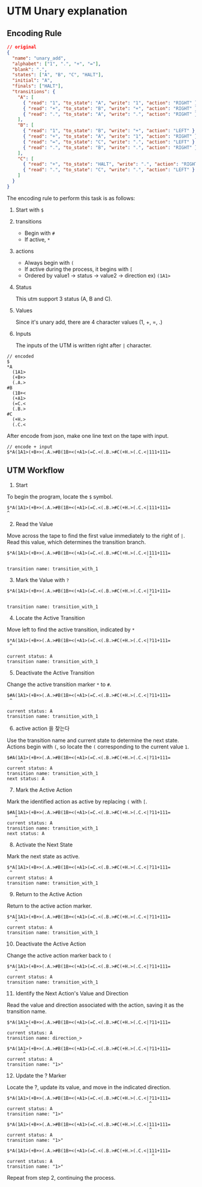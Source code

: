 # UTM Unary explanation

## Encoding Rule

```json
// original
{
  "name": "unary_add",
  "alphabet": ["1", ".", "+", "="],
  "blank": ".",
  "states": ["A", "B", "C", "HALT"],
  "initial": "A",
  "finals": ["HALT"],
  "transitions": {
    "A": [
      { "read": "1", "to_state": "A", "write": "1", "action": "RIGHT" },
      { "read": "+", "to_state": "B", "write": "+", "action": "RIGHT" }
      { "read": ".", "to_state": "A", "write": ".", "action": "RIGHT" },
    ],
    "B": [
      { "read": "1", "to_state": "B", "write": "+", "action": "LEFT" },
      { "read": "+", "to_state": "A", "write": "1", "action": "RIGHT" },
      { "read": "=", "to_state": "C", "write": ".", "action": "LEFT" },
      { "read": ".", "to_state": "B", "write": ".", "action": "RIGHT" }
    ],
    "C": [
      { "read": "+", "to_state": "HALT", "write": ".", "action": "RIGHT" },
      { "read": ".", "to_state": "C", "write": ".", "action": "LEFT" }
    ]
  }
}
```

The encoding rule to perform this task is as follows:

1. Start with `$`
2. transitions

   - Begin with `#`
   - If active, `*`

3. actions

   - Always begin with `(`
   - If active during the process, it begins with `[`
   - Ordered by value1 -> status -> value2 -> direction
     ex) `(1A1>`

4. Status

   This utm support 3 status (A, B and C).

5. Values

   Since it's unary add, there are 4 character values (1, +, =, .)

6. Inputs

   The inputs of the UTM is written right after `|` character.

```
// encoded
$
*A
  (1A1>
  (+B+>
  (.A.>
#B
  (1B+<
  (+A1>
  (=C.<
  (.B.>
#C
  (+H.>
  (.C.<
```

After encode from json, make one line text on the tape with input.

```
// encode + input
$*A(1A1>(+B+>(.A.>#B(1B+<(+A1>(=C.<(.B.>#C(+H.>(.C.<|111+111=
```

## UTM Workflow

1. Start

To begin the program, locate the `$` symbol.

```
$*A(1A1>(+B+>(.A.>#B(1B+<(+A1>(=C.<(.B.>#C(+H.>(.C.<|111+111=
^
```

2. Read the Value

Move across the tape to find the first value immediately to the right of `|`. Read this value, which determines the transition branch.

```
$*A(1A1>(+B+>(.A.>#B(1B+<(+A1>(=C.<(.B.>#C(+H.>(.C.<|111+111=
                                                     ^

transition name: transition_with_1
```

3. Mark the Value with `?`

```
$*A(1A1>(+B+>(.A.>#B(1B+<(+A1>(=C.<(.B.>#C(+H.>(.C.<|?11+111=
                                                     ^

transition name: transition_with_1
```

4. Locate the Active Transition

Move left to find the active transition, indicated by `*`

```
$*A(1A1>(+B+>(.A.>#B(1B+<(+A1>(=C.<(.B.>#C(+H.>(.C.<|?11+111=
 ^

current status: A
transition name: transition_with_1
```

5. Deactivate the Active Transition

Change the active transition marker `*` to `#`.

```
$#A(1A1>(+B+>(.A.>#B(1B+<(+A1>(=C.<(.B.>#C(+H.>(.C.<|?11+111=
 ^

current status: A
transition name: transition_with_1
```

6. active action 을 찾는다

Use the transition name and current state to determine the next state. Actions begin with `(`, so locate the `(` corresponding to the current value `1`.

```
$#A(1A1>(+B+>(.A.>#B(1B+<(+A1>(=C.<(.B.>#C(+H.>(.C.<|?11+111=
     ^
current status: A
transition name: transition_with_1
next status: A
```

7. Mark the Active Action

Mark the identified action as active by replacing `(` with `[`.

```
$#A[1A1>(+B+>(.A.>#B(1B+<(+A1>(=C.<(.B.>#C(+H.>(.C.<|?11+111=
   ^
current status: A
transition name: transition_with_1
next status: A
```

8. Activate the Next State

Mark the next state as active.

```
$*A[1A1>(+B+>(.A.>#B(1B+<(+A1>(=C.<(.B.>#C(+H.>(.C.<|?11+111=
 ^
current status: A
transition name: transition_with_1
```

9. Return to the Active Action

Return to the active action marker.

```
$*A[1A1>(+B+>(.A.>#B(1B+<(+A1>(=C.<(.B.>#C(+H.>(.C.<|?11+111=
   ^
current status: A
transition name: transition_with_1
```

10. Deactivate the Active Action

Change the active action marker back to `(`

```
$*A(1A1>(+B+>(.A.>#B(1B+<(+A1>(=C.<(.B.>#C(+H.>(.C.<|?11+111=
   ^
current status: A
transition name: transition_with_1
```

11. Identify the Next Action's Value and Direction

Read the value and direction associated with the action, saving it as the transition name.

```
$*A(1A1>(+B+>(.A.>#B(1B+<(+A1>(=C.<(.B.>#C(+H.>(.C.<|?11+111=
       ^
current status: A
transition name: direction_>
```

```
$*A(1A1>(+B+>(.A.>#B(1B+<(+A1>(=C.<(.B.>#C(+H.>(.C.<|?11+111=
      ^
current status: A
transition name: "1>"
```

12. Update the ? Marker

Locate the ?, update its value, and move in the indicated direction.

```
$*A(1A1>(+B+>(.A.>#B(1B+<(+A1>(=C.<(.B.>#C(+H.>(.C.<|?11+111=
                                                     ^
current status: A
transition name: "1>"
```

```
$*A(1A1>(+B+>(.A.>#B(1B+<(+A1>(=C.<(.B.>#C(+H.>(.C.<|111+111=
                                                     ^
current status: A
transition name: "1>"
```

```
$*A(1A1>(+B+>(.A.>#B(1B+<(+A1>(=C.<(.B.>#C(+H.>(.C.<|111+111=
                                                      ^
current status: A
transition name: "1>"
```

Repeat from step 2, continuing the process.
